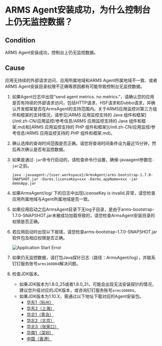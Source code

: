 # ARMS Agent安装成功，为什么控制台上仍无监控数据？

## Condition

ARMS Agent安装成功，控制台上仍无监控数据。

## Cause

应用无持续的外部请求访问、应用所属地域和ARMS Agent所属地域不一致、或者ARMS Agent安装目录权限不正确等原因都有可能导致控制台无监控数据。

1.  如果Agent日志中出现“send agent metrics. no metrics.”，请确认您的应用是否有持续的外部请求访问，包括HTTP请求、HSF请求和Dubbo请求，并确认开发框架是否在ArmsAgent的支持范围内。关于ARMS应用监控对第三方组件和框架的支持情况，请参见[ARMS 应用监控支持的 Java 组件和框架](/intl.zh-CN/应用监控/参考信息/ARMS 应用监控支持的 Java 组件和框架.md)和[ARMS 应用监控支持的 PHP 组件和框架](/intl.zh-CN/应用监控/参考信息/ARMS 应用监控支持的 PHP 组件和框架.md)。

2.  确认选择的查询时间范围是否正确。请您将查询时间条件设为最近15分钟，然后再次确认是否有监控数据。

3.  如果是通过`-jar`命令行启动的，请检查命令行设置，确保-javaagent参数在`-jar`之前。

    ```
    java -javaagent:/{user.workspace}/ArmsAgent/arms-bootstrap-1.7.0-SNAPSHOT.jar -Darms.licenseKey=xxx -Darms.appName=xxx -jar demoApp.jar
    ```

4.  如果ArmsAgent/log/ 下的日志中出现LicenseKey is invalid.异常，请您检查应用所属地域与Agent所属地域是否一致。

5.  如果应用启动之后ArmsAgent目录下无log子目录，是由于arms-bootstrap-1.7.0-SNAPSHOT.jar未被成功加载导致的，请您检查ArmsAgent安装目录的权限是否正确。

6.  若应用启动时出现以下报错，请您检查arms-bootstrap-1.7.0-SNAPSHOT.jar软件包及相应权限是否正确。

    ![Application Start Error](https://static-aliyun-doc.oss-cn-hangzhou.aliyuncs.com/assets/img/zh-CN/3970348951/p43213.png)

7.  如果仍无监控数据，请打包Java探针日志（路径：ArmsAgent/log），并联系钉钉服务账号`arms160804`解决问题。

8.  检查JDK版本。

    -   如果JDK版本为1.8.0\_25或者1.8.0\_31，可能会出现无法安装探针的情况，建议您升级对应的JDK版本，或咨询钉钉服务账号`arms160804`。
    -   如果JDK版本为1.10.X，需通过以下地址下载对应的Agent安装包。
        -   [华东1（杭州）](https://arms-apm-hangzhou.oss-cn-hangzhou.aliyuncs.com/2.7.2/ArmsAgent.tar.gz)
        -   [华东2（上海）](https://arms-apm-shanghai.oss-cn-shanghai.aliyuncs.com/2.7.2/ArmsAgent.tar.gz)
        -   [华北1（青岛）](https://arms-apm-qingdao.oss-cn-qingdao.aliyuncs.com/2.7.2/ArmsAgent.tar.gz)
        -   [华北2（北京）](https://arms-apm-beijing.oss-cn-beijing.aliyuncs.com/2.7.2/ArmsAgent.tar.gz)
        -   [华北3（张家口）](https://arms-apm-zhangjiakou.oss-cn-zhangjiakou.aliyuncs.com/2.7.2/ArmsAgent.tar.gz)
        -   [华南1（深圳）](https://arms-apm-shenzhen.oss-cn-shenzhen.aliyuncs.com/2.7.2/ArmsAgent.tar.gz)
        -   [中国（香港）](https://arms-apm-hongkong.oss-cn-hongkong.aliyuncs.com/2.7.2/ArmsAgent.tar.gz)

